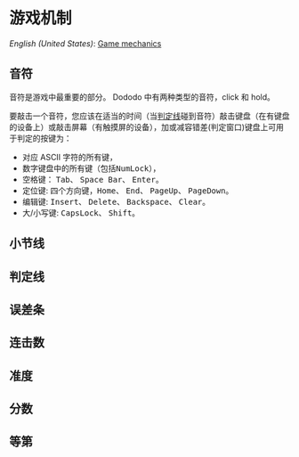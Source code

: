 # 游戏机制

*English (United States)*: [Game mechanics](game-mechanics)

## 音符
音符是游戏中最重要的部分。
Dododo 中有两种类型的音符，click 和 hold。

要敲击一个音符，您应该在适当的时间（当[判定线](https://github.com/UlyssesZh/dododo/wiki/game-mechanics-zh-cn#%E5%88%A4%E5%AE%9A%E7%BA%BF)碰到音符）敲击键盘（在有键盘的设备上）或敲击屏幕（有触摸屏的设备），加或减容错差(判定窗口)键盘上可用于判定的按键为：
- 对应 ASCII 字符的所有键，
- 数字键盘中的所有键（包括<kbd>NumLock</kbd>），
- 空格键： <kbd>Tab</kbd>、 <kbd>Space Bar</kbd>、 <kbd>Enter</kbd>。
- 定位键: 四个方向键，<kbd>Home</kbd>、 <kbd>End</kbd>、 <kbd>PageUp</kbd>、 <kbd>PageDown</kbd>。
- 编辑键: <kbd>Insert</kbd>、 <kbd>Delete</kbd>、 <kbd>Backspace</kbd>、 <kbd>Clear</kbd>。
- 大/小写键: <kbd>CapsLock</kbd>、 <kbd>Shift</kbd>。

## 小节线

## 判定线

## 误差条

## 连击数

## 准度

## 分数

## 等第
